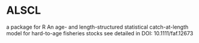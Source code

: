 # ALSCL
a package for R
An age- and length-structured statistical catch-at-length model for hard-to-age fisheries stocks
see detailed in DOI: 10.1111/faf.12673
